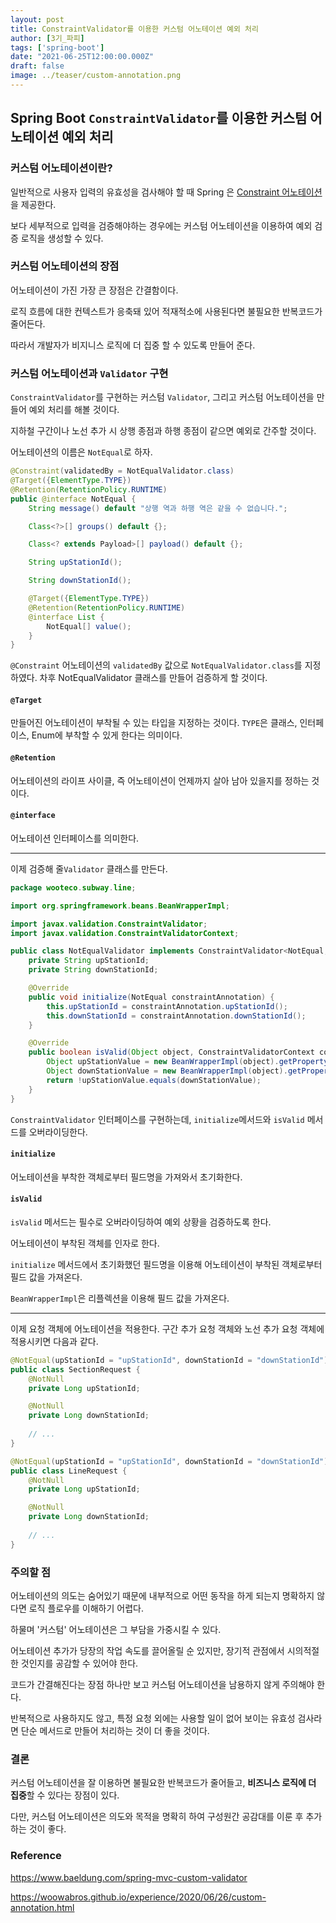 ```yaml
---
layout: post  
title: ConstraintValidator를 이용한 커스텀 어노테이션 예외 처리
author: [3기_파피]
tags: ['spring-boot']
date: "2021-06-25T12:00:00.000Z"
draft: false
image: ../teaser/custom-annotation.png
---
```


## Spring Boot `ConstraintValidator`를 이용한 커스텀 어노테이션 예외 처리

### 커스텀 어노테이션이란?

일반적으로 사용자 입력의 유효성을 검사해야 할 때 Spring 은 [Constraint 어노테이션](https://docs.jboss.org/hibernate/beanvalidation/spec/2.0/api/javax/validation/constraints/package-summary.html) 을 제공한다.

보다 세부적으로 입력을 검증해야하는 경우에는 커스텀 어노테이션을 이용하여 예외 검증 로직을 생성할 수 있다.

### 커스텀 어노테이션의 장점

어노테이션이 가진 가장 큰 장점은 간결함이다.

로직 흐름에 대한 컨텍스트가 응축돼 있어 적재적소에 사용된다면 불필요한 반복코드가 줄어든다.

따라서 개발자가 비지니스 로직에 더 집중 할 수 있도록 만들어 준다.

### 커스텀 어노테이션과 `Validator` 구현

`ConstraintValidator`를 구현하는 커스텀 `Validator`, 그리고 커스텀 어노테이션을 만들어 예외 처리를 해볼 것이다.

지하철 구간이나 노선 추가 시 상행 종점과 하행 종점이 같으면 예외로 간주할 것이다.

어노테이션의 이름은 `NotEqual`로 하자.

```java
@Constraint(validatedBy = NotEqualValidator.class)
@Target({ElementType.TYPE})
@Retention(RetentionPolicy.RUNTIME)
public @interface NotEqual {
    String message() default "상행 역과 하행 역은 같을 수 없습니다.";

    Class<?>[] groups() default {};

    Class<? extends Payload>[] payload() default {};

    String upStationId();

    String downStationId();

    @Target({ElementType.TYPE})
    @Retention(RetentionPolicy.RUNTIME)
    @interface List {
        NotEqual[] value();
    }
}
```

`@Constraint` 어노테이션의 `validatedBy` 값으로 `NotEqualValidator.class`를 지정하였다.
차후 NotEqualValidator 클래스를 만들어 검증하게 할 것이다.

#### `@Target`
만들어진 어노테이션이 부착될 수 있는 타입을 지정하는 것이다. `TYPE`은 클래스, 인터페이스, Enum에 부착할 수 있게 한다는 의미이다.

#### `@Retention`
어노테이션의 라이프 사이클, 즉 어노테이션이 언제까지 살아 남아 있을지를 정하는 것이다.

#### `@interface`
어노테이션 인터페이스를 의미한다.

---

이제 검증해 줄`Validator` 클래스를 만든다.

```java
package wooteco.subway.line;

import org.springframework.beans.BeanWrapperImpl;

import javax.validation.ConstraintValidator;
import javax.validation.ConstraintValidatorContext;

public class NotEqualValidator implements ConstraintValidator<NotEqual, Object> {
    private String upStationId;
    private String downStationId;

    @Override
    public void initialize(NotEqual constraintAnnotation) {
        this.upStationId = constraintAnnotation.upStationId();
        this.downStationId = constraintAnnotation.downStationId();
    }

    @Override
    public boolean isValid(Object object, ConstraintValidatorContext context) {
        Object upStationValue = new BeanWrapperImpl(object).getPropertyValue(upStationId);
        Object downStationValue = new BeanWrapperImpl(object).getPropertyValue(downStationId);
        return !upStationValue.equals(downStationValue);
    }
}
```

`ConstraintValidator` 인터페이스를 구현하는데, `initialize`메서드와 `isValid` 메서드를 오버라이딩한다. 

#### `initialize`
어노테이션을 부착한 객체로부터 필드명을 가져와서 초기화한다.

#### `isValid` 
`isValid` 메서드는 필수로 오버라이딩하여 예외 상황을 검증하도록 한다.

어노테이션이 부착된 객체를 인자로 한다.

`initialize` 메서드에서 초기화했던 필드명을 이용해 어노테이션이 부착된 객체로부터 필드 값을 가져온다.

`BeanWrapperImpl`은 리플렉션을 이용해 필드 값을 가져온다.

---

이제 요청 객체에 어노테이션을 적용한다. 구간 추가 요청 객체와 노선 추가 요청 객체에 적용시키면 다음과 같다.

```java
@NotEqual(upStationId = "upStationId", downStationId = "downStationId")
public class SectionRequest {
    @NotNull
    private Long upStationId;

    @NotNull
    private Long downStationId;
    
    // ...
}
```

```java
@NotEqual(upStationId = "upStationId", downStationId = "downStationId")
public class LineRequest {
    @NotNull
    private Long upStationId;

    @NotNull
    private Long downStationId;
    
    // ...
}
```

### 주의할 점

어노테이션의 의도는 숨어있기 때문에 내부적으로 어떤 동작을 하게 되는지 명확하지 않다면 로직 플로우를 이해하기 어렵다.

하물며 '커스텀' 어노테이션은 그 부담을 가중시킬 수 있다. 

어노테이션 추가가 당장의 작업 속도를 끌어올릴 순 있지만, 장기적 관점에서 시의적절한 것인지를 공감할 수 있어야 한다.

코드가 간결해진다는 장점 하나만 보고 커스텀 어노테이션을 남용하지 않게 주의해야 한다.

반복적으로 사용하지도 않고, 특정 요청 외에는 사용할 일이 없어 보이는 유효성 검사라면 단순 메서드로 만들어 처리하는 것이 더 좋을 것이다.

### 결론

커스텀 어노테이션을 잘 이용하면 불필요한 반복코드가 줄어들고, **비즈니스 로직에 더 집중**할 수 있다는 장점이 있다.

다만, 커스텀 어노테이션은 의도와 목적을 명확히 하여 구성원간 공감대를 이룬 후 추가하는 것이 좋다.

### Reference

https://www.baeldung.com/spring-mvc-custom-validator

https://woowabros.github.io/experience/2020/06/26/custom-annotation.html
